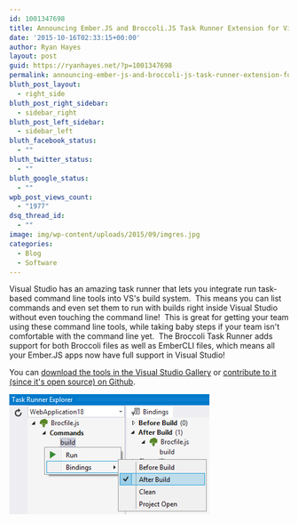 ```yaml
---
id: 1001347698
title: Announcing Ember.JS and Broccoli.JS Task Runner Extension for Visual Studio
date: '2015-10-16T02:33:15+00:00'
author: Ryan Hayes
layout: post
guid: https://ryanhayes.net/?p=1001347698
permalink: announcing-ember-js-and-broccoli-js-task-runner-extension-for-visual-studio
bluth_post_layout:
  - right_side
bluth_post_right_sidebar:
  - sidebar_right
bluth_post_left_sidebar:
  - sidebar_left
bluth_facebook_status:
  - ""
bluth_twitter_status:
  - ""
bluth_google_status:
  - ""
wpb_post_views_count:
  - "1977"
dsq_thread_id:
  - ""
image: img/wp-content/uploads/2015/09/imgres.jpg
categories:
  - Blog
  - Software
---
```

Visual Studio has an amazing task runner that lets you integrate run task-based command line tools into VS's build system.  This means you can list commands and even set them to run with builds right inside Visual Studio without even touching the command line!  This is great for getting your team using these command line tools, while taking baby steps if your team isn't comfortable with the command line yet.  The Broccoli Task Runner adds support for both Broccoli files as well as EmberCLI files, which means all your Ember.JS apps now have full support in Visual Studio!

You can [download the tools in the Visual Studio Gallery](https://visualstudiogallery.msdn.microsoft.com/dd19e6af-a1f7-4606-a82a-46833f810865) or [contribute to it (since it's open source) on Github](https://github.com/RyannosaurusRex/BroccoliTaskRunner).

<img class="alignnone" src="https://github.com/RyannosaurusRex/BroccoliTaskRunner/blob/master/art/bindings.png?raw=true" alt="" width="361" height="216" />
